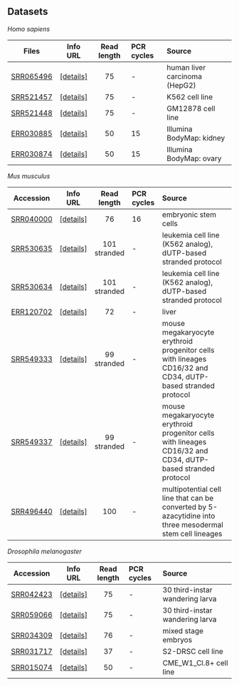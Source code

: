 


Datasets
--------

*Homo sapiens*

|                         Files                                                      |              Info URL            | Read length | PCR cycles| Source                         |
|:----------------------------------------------------------------------------------:|:--------------------------------:|:-----------:|:----------|:-------------------------------|
|[SRR065496](https://github.com/sbotond/rlsim-params/tree/master/datasets/SRR065496) | [[details]](http://j.mp/10gF04D) |      75     |     -     | human liver carcinoma (HepG2)  |
|[SRR521457](https://github.com/sbotond/rlsim-params/tree/master/datasets/SRR521457) | [[details]](http://j.mp/10gF04D) |      75     |     -     | K562 cell line                 |
|[SRR521448](https://github.com/sbotond/rlsim-params/tree/master/datasets/SRR521448) | [[details]](http://j.mp/10gF04D) |      75     |     -     | GM12878 cell line              |
|[ERR030885](https://github.com/sbotond/rlsim-params/tree/master/datasets/ERR030885) | [[details]](http://j.mp/10gF8kP) |      50     |     15    | Illumina BodyMap: kidney       |
|[ERR030874](https://github.com/sbotond/rlsim-params/tree/master/datasets/ERR030874) | [[details]](http://j.mp/10gF8kP) |      50     |     15    | Illumina BodyMap: ovary        |

*Mus musculus*

|                         Accession                                                  |              Info URL            | Read length | PCR cycles| Source                         |
|:----------------------------------------------------------------------------------:|:--------------------------------:|:-----------:|:----------|:-------------------------------|
|[SRR040000](https://github.com/sbotond/rlsim-params/tree/master/datasets/SRR040000) | [[details]](http://j.mp/10gFhoe) |      76     |     16    | embryonic stem cells           |
|[SRR530635](https://github.com/sbotond/rlsim-params/tree/master/datasets/SRR530635) | [[details]](http://j.mp/109cLZI) |101 stranded |     -     | leukemia cell line (K562 analog), dUTP-based stranded protocol|
|[SRR530634](https://github.com/sbotond/rlsim-params/tree/master/datasets/SRR530634) | [[details]](http://j.mp/109cLZI) |101 stranded |     -     | leukemia cell line (K562 analog), dUTP-based stranded protocol|
|[ERR120702](https://github.com/sbotond/rlsim-params/tree/master/datasets/ERR120702) | [[details]](http://j.mp/10gFpUJ) |      72     |     -     | liver                          |
|[SRR549333](https://github.com/sbotond/rlsim-params/tree/master/datasets/SRR549333) | [[details]](http://j.mp/10gFoAj) | 99 stranded |     -     | mouse megakaryocyte erythroid progenitor cells with lineages CD16/32 and CD34, dUTP-based stranded protocol|
|[SRR549337](https://github.com/sbotond/rlsim-params/tree/master/datasets/SRR549337) | [[details]](http://j.mp/10gFoAj) | 99 stranded |     -     | mouse megakaryocyte erythroid progenitor cells with lineages CD16/32 and CD34, dUTP-based stranded protocol |
|[SRR496440](https://github.com/sbotond/rlsim-params/tree/master/datasets/SRR496440) | [[details]](http://j.mp/10gFyaG) |     100     |     -     | multipotential cell line that can be converted by 5-azacytidine into three mesodermal stem cell lineages |

*Drosophila melanogaster*

|                         Accession                                                  |              Info URL            | Read length | PCR cycles| Source                         |
|:----------------------------------------------------------------------------------:|:--------------------------------:|:-----------:|:----------|:-------------------------------|
|[SRR042423](https://github.com/sbotond/rlsim-params/tree/master/datasets/SRR042423) | [[details]](http://j.mp/10gFGad) |      75     |     -     | 30 third-instar wandering larva|
|[SRR059066](https://github.com/sbotond/rlsim-params/tree/master/datasets/SRR059066) | [[details]](http://j.mp/10gFGad) |      75     |     -     | 30 third-instar wandering larva|
|[SRR034309](https://github.com/sbotond/rlsim-params/tree/master/datasets/SRR034309) | [[details]](http://j.mp/10gFQOU) |      76     |     -     | mixed stage embryos            |
|[SRR031717](https://github.com/sbotond/rlsim-params/tree/master/datasets/SRR031717) | [[details]](http://j.mp/109dj1L) |      37     |     -     | S2-DRSC cell line              |
|[SRR015074](https://github.com/sbotond/rlsim-params/tree/master/datasets/SRR015074) | [[details]](http://j.mp/10gFUOP) |      50     |     -     | CME\_W1\_Cl.8+ cell line       |

